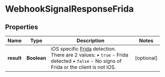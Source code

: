 

# WebhookSignalResponseFrida


## Properties

| Name | Type | Description | Notes |
|------------ | ------------- | ------------- | -------------|
|**result** | **Boolean** | iOS specific [Frida](https://frida.re/docs/ios/) detection. There are 2 values: • `true` - Frida detected • `false` - No signs of Frida or the client is not iOS.  |  [optional] |



